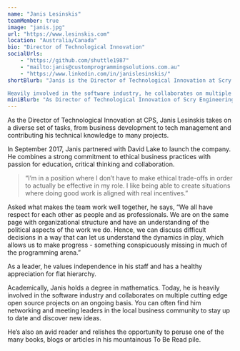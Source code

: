 ```yaml
---
name: "Janis Lesinskis"
teamMember: true
image: "janis.jpg"
url: "https://www.lesinskis.com"
location: "Australia/Canada"
bio: "Director of Technological Innovation"
socialUrls:
    - "https://github.com/shuttle1987"
    - "mailto:janis@customprogrammingsolutions.com.au"
    - "https://www.linkedin.com/in/janislesinskis/"
shortBlurb: "Janis is the Director of Technological Innovation at Scry Engineering. He takes on a diverse set of tasks, from business development to tech management and contributing his technical knowledge to many projects.

Heavily involved in the software industry, he collaborates on multiple cutting edge open source projects on an ongoing basis."
miniBlurb: "As Director of Technological Innovation of Scry Engineering, Janis takes on a diverse set of tasks, from business development to tech management and contributing his technical knowledge to many projects."
---
```


As the Director of Technological Innovation at CPS, Janis Lesinskis takes on a diverse set of tasks, from business development to tech management and contributing his technical knowledge to many projects.

In September 2017, Janis partnered with David Lake to launch the company. He combines a strong commitment to ethical business practices with passion for education, critical thinking and collaboration.

> “I’m in a position where I don’t have to make ethical trade-offs in order to actually be effective in my role. I like being able to create situations where doing good work is aligned with real incentives.”

Asked what makes the team work well together, he says, “We all have respect for each other as people and as professionals. We are on the same page with organizational structure and have an understanding of the political aspects of the work we do. Hence, we can discuss difficult decisions in a way that can let us understand the dynamics in play, which allows us to make progress - something conspicuously missing in much of the programming arena.”

As a leader, he values independence in his staff and has a healthy appreciation for flat hierarchy.

Academically, Janis holds a degree in mathematics. Today, he is heavily involved in the software industry and collaborates on multiple cutting edge open source projects on an ongoing basis. You can often find him networking and meeting leaders in the local business community to stay up to date and discover new ideas.

He’s also an avid reader and relishes the opportunity to peruse one of the many books, blogs or articles in his mountainous To Be Read pile.